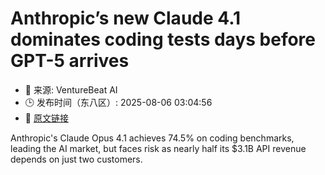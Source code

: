 # Anthropic’s new Claude 4.1 dominates coding tests days before GPT-5 arrives
- 📅 来源: VentureBeat AI
- 🕒 发布时间（东八区）: 2025-08-06 03:04:56
- 🔗 [原文链接](https://venturebeat.com/ai/anthropics-new-claude-4-1-dominates-coding-tests-days-before-gpt-5-arrives/)

Anthropic's Claude Opus 4.1 achieves 74.5% on coding benchmarks, leading the AI market, but faces risk as nearly half its $3.1B API revenue depends on just two customers.